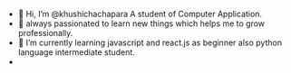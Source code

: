 - 👋 Hi, I’m @khushichachapara A student of Computer Application.
- 👀 always passionated to learn new things which helps me to grow professionally.
- 🌱 I’m currently learning javascript and react.js  as beginner also python language intermediate student.
-
<!---
khushichachapara/khushichachapara is a ✨ special ✨ repository because its `README.md` (this file) appears on your GitHub profile.
You can click the Preview link to take a look at your changes.
--->
